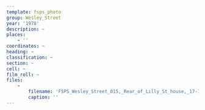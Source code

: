 ```yaml
---
template: fsps_photo
group: Wesley_Street
year: '1978'
description: ~
places:
    - ''
coordinates: ~
heading: ~
classification: ~
section: ~
cell: ~
film_roll: ~
files:
    -
        filename: 'FSPS_Wesley_Street_015,_Rear_of_Lilly_St_house,_17-10-M,_1978.png'
        caption: ''
---
```

